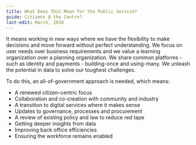 ```yaml
---
title: What Does This Mean for the Public Service?
guide: Citizens @ the Centre?
last-edit: March, 2018
---
```


It means working in new ways where we have the flexibility to make decisions and move forward without perfect understanding. We focus on user needs over business requirements and we value a learning organization over a planning organization. We share common platforms - such as identity and payments - building-once and using-many. We unleash the potential in data to solve our toughest challenges.

To do this, an all-of-government approach is needed, which means:

* A renewed citizen-centric focus
* Collaboration and co-creation with community and industry
* A transition to digital services where it makes sense
* Updates to governance, processes and procurement
* A review of existing policy and law to reduce red tape
* Getting deeper insights from data
* Improving back office efficiencies
* Ensuring the workforce remains enabled
